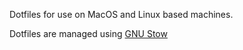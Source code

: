 Dotfiles for use on MacOS and Linux based machines.

Dotfiles are managed using [GNU Stow](https://www.gnu.org/software/stow/)
